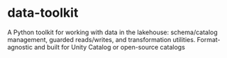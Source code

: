# data-toolkit
A Python toolkit for working with data in the lakehouse: schema/catalog management, guarded reads/writes, and transformation utilities. Format-agnostic and built for Unity Catalog or open-source catalogs
